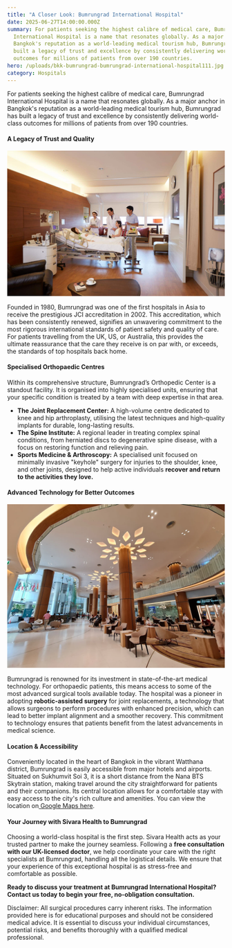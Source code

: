 ```yaml
---
title: "A Closer Look: Bumrungrad International Hospital"
date: 2025-06-27T14:00:00.000Z
summary: For patients seeking the highest calibre of medical care, Bumrungrad
  International Hospital is a name that resonates globally. As a major anchor in
  Bangkok's reputation as a world-leading medical tourism hub, Bumrungrad has
  built a legacy of trust and excellence by consistently delivering world-class
  outcomes for millions of patients from over 190 countries.
hero: /uploads/bkk-bumrungrad-bumrungrad-international-hospital111.jpg
category: Hospitals
---
```

For patients seeking the highest calibre of medical care, Bumrungrad International Hospital is a name that resonates globally. As a major anchor in Bangkok's reputation as a world-leading medical tourism hub, Bumrungrad has built a legacy of trust and excellence by consistently delivering world-class outcomes for millions of patients from over 190 countries.

#### **A Legacy of Trust and Quality**

![orthopedic surgery bumrungrad hospital bangkok](/uploads/bumrungrad-international-hospital-bangkok-01.jpg "orthopedic surgery bumrungrad hospital bangkok")

Founded in 1980, Bumrungrad was one of the first hospitals in Asia to receive the prestigious JCI accreditation in 2002. This accreditation, which has been consistently renewed, signifies an unwavering commitment to the most rigorous international standards of patient safety and quality of care. For patients travelling from the UK, US, or Australia, this provides the ultimate reassurance that the care they receive is on par with, or exceeds, the standards of top hospitals back home.

#### **Specialised Orthopaedic Centres**

Within its comprehensive structure, Bumrungrad’s Orthopedic Center is a standout facility. It is organised into highly specialised units, ensuring that your specific condition is treated by a team with deep expertise in that area.

* **The Joint Replacement Center:** A high-volume centre dedicated to knee and hip arthroplasty, utilising the latest techniques and high-quality implants for durable, long-lasting results.
* **The Spine Institute:** A regional leader in treating complex spinal conditions, from herniated discs to degenerative spine disease, with a focus on restoring function and relieving pain.
* **Sports Medicine & Arthroscopy:** A specialised unit focused on minimally invasive "keyhole" surgery for injuries to the shoulder, knee, and other joints, designed to help active individuals **recover and return to the activities they love.**

#### **Advanced Technology for Better Outcomes**

![lobby bumrungrad hospital bangkok](/uploads/bumrungrad-hospital-bangkok.jpg "lobby bumrungrad hospital bangkok")

Bumrungrad is renowned for its investment in state-of-the-art medical technology. For orthopaedic patients, this means access to some of the most advanced surgical tools available today. The hospital was a pioneer in adopting **robotic-assisted surgery** for joint replacements, a technology that allows surgeons to perform procedures with enhanced precision, which can lead to better implant alignment and a smoother recovery. This commitment to technology ensures that patients benefit from the latest advancements in medical science.

#### **Location & Accessibility**

Conveniently located in the heart of Bangkok in the vibrant Watthana district, Bumrungrad is easily accessible from major hotels and airports. Situated on Sukhumvit Soi 3, it is a short distance from the Nana BTS Skytrain station, making travel around the city straightforward for patients and their companions. Its central location allows for a comfortable stay with easy access to the city's rich culture and amenities. You can view the location on[ Google Maps here](https://maps.app.goo.gl/FH9hLvAsds4knrDA8).

#### **Your Journey with Sivara Health to Bumrungrad**

Choosing a world-class hospital is the first step. Sivara Health acts as your trusted partner to make the journey seamless. Following a **free consultation with our UK-licensed doctor**, we help coordinate your care with the right specialists at Bumrungrad, handling all the logistical details. We ensure that your experience of this exceptional hospital is as stress-free and comfortable as possible.

**Ready to discuss your treatment at Bumrungrad International Hospital? Contact us today to begin your free, no-obligation consultation.**

Disclaimer: All surgical procedures carry inherent risks. The information provided here is for educational purposes and should not be considered medical advice. It is essential to discuss your individual circumstances, potential risks, and benefits thoroughly with a qualified medical professional.
